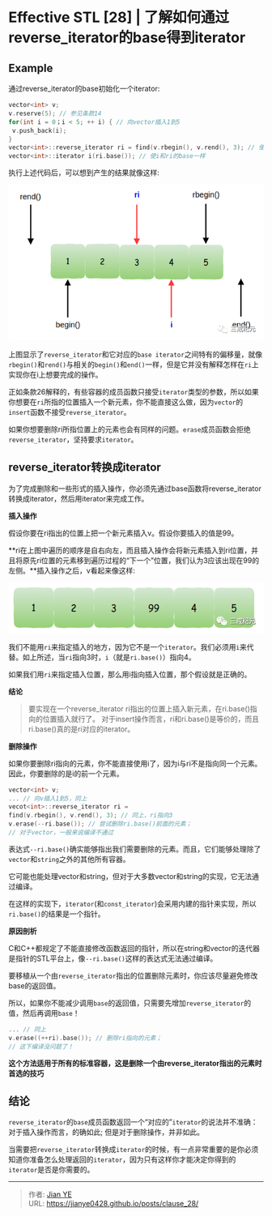 # Effective STL [28] | 了解如何通过reverse_iterator的base得到iterator


## Example

通过reverse_iterator的base初始化一个iterator:

```c++
vector<int> v;
v.reserve(5); // 参见条款14
for(int i = 0；i < 5; ++ i) { // 向vector插入1到5
 v.push_back(i);
}
vector<int>::reverse_iterator ri = find(v.rbegin(), v.rend(), 3); // 使ri指向3
vector<int>::iterator i(ri.base()); // 使i和ri的base一样
```

执行上述代码后，可以想到产生的结果就像这样:

![](images/1.png)

上图显示了`reverse_iterator`和它对应的`base iterator`之间特有的偏移量，就像`rbegin()`和`rend()`与相关的`begin()`和`end()`一样，但是它并没有解释怎样在`ri`上实现你在i上想要完成的操作。

正如条款26解释的，有些容器的成员函数只接受`iterator`类型的参数，所以如果你想要在`ri`所指的位置插入一个新元素，你不能直接这么做，因为`vector`的`insert`函数不接受`reverse_iterator`。

如果你想要删除ri所指位置上的元素也会有同样的问题。`erase`成员函数会拒绝`reverse_iterator`，坚持要求`iterator`。

## reverse_iterator转换成iterator

为了完成删除和一些形式的插入操作，你必须先通过base函数将reverse_iterator转换成iterator，然后用iterator来完成工作。

**插入操作**

假设你要在ri指出的位置上把一个新元素插入v。假设你要插入的值是99。

**ri在上图中遍历的顺序是自右向左，而且插入操作会将新元素插入到ri位置，并且将原先ri位置的元素移到遍历过程的“下一个”位置，我们认为3应该出现在99的左侧。**插入操作之后，v看起来像这样:

![](images/2.png)

我们不能用`ri`来指定插入的地方，因为它不是一个`iterator`。我们必须用`i`来代替。如上所述，当`ri`指向3时，`i`（就是`ri.base()`）指向4。

如果我们用`ri`来指定插入位置，那么用i指向插入位置，那个假设就是正确的。

**结论**

> 要实现在一个reverse_iterator ri指出的位置上插入新元素，在ri.base()指向的位置插入就行了。
> 对于insert操作而言，ri和ri.base()是等价的，而且ri.base()真的是ri对应的iterator。


**删除操作**

如果你要删除ri指向的元素，你不能直接使用i了，因为i与ri不是指向同一个元素。因此，你要删除的是i的前一个元素。

```c++
vector<int> v;
... // 向v插入1到5，同上
vecot<int>::reverse_iterator ri =
find(v.rbegin(), v.rend(), 3); // 同上，ri指向3
v.erase(--ri.base()); // 尝试删除ri.base()前面的元素；
// 对于vector，一般来说编译不通过
```

表达式`--ri.base()`确实能够指出我们需要删除的元素。而且，它们能够处理除了`vector`和`string`之外的其他所有容器。

它可能也能处理vector和string，但对于大多数vector和string的实现，它无法通过编译。

在这样的实现下，`iterator`(和`const_iterator`)会采用内建的指针来实现，所以`ri.base()`的结果是一个指针。

**原因剖析**

C和C++都规定了不能直接修改函数返回的指针，所以在string和vector的迭代器是指针的STL平台上，像`--ri.base()`这样的表达式无法通过编译。

要移植从一个由`reverse_iterator`指出的位置删除元素时，你应该尽量避免修改base的返回值。

所以，如果你不能减少调用`base`的返回值，只需要先增加`reverse_iterator`的值，然后再调用`base`！

```c++
... // 同上
v.erase((++ri).base()); // 删除ri指向的元素；
// 这下编译没问题了！
```
**这个方法适用于所有的标准容器，这是删除一个由reverse_iterator指出的元素时首选的技巧**

## 结论

`reverse_iterator`的`base`成员函数返回一个“对应的”`iterator`的说法并不准确：对于插入操作而言，的确如此; 但是对于删除操作，并非如此。

当需要把`reverse_iterator`转换成`iterator`的时候，有一点非常重要的是你必须知道你准备怎么处理返回的`iterator`，因为只有这样你才能决定你得到的`iterator`是否是你需要的。

---

> 作者: [Jian YE](https://github.com/jianye0428)  
> URL: https://jianye0428.github.io/posts/clause_28/  

